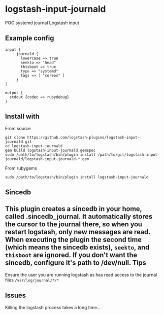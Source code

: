 logstash-input-journald
=======================

POC systemd journal Logstash input

Example config
--------------
```
input {
     journald {
       lowercase => true
       seekto => "head"
       thisboot => true
       type => "systemd"
       tags => [ "coreos" ]
     }
}

output {
  stdout {codec => rubydebug}
}
```

Install with
------------

From source
```
git clone https://github.com/logstash-plugins/logstash-input-journald.git
cd logstash-input-journald
gem build logstash-input-journald.gemspec
sudo /path/to/logstash/bin/plugin install /path/to/git/logstash-input-journald/logstash-input-journald-*.gem
```

From rubygems
```
sudo /path/to/logstash/bin/plugin install logstash-input-journald
```

Sincedb
----

This plugin creates a sincedb in your home, called .sincedb\_journal.
It automatically stores the cursor to the journal there, so when you restart logstash, only new messages are read.
When executing the plugin the second time (which means the sincedb exists), ``seekto``, and ``thisboot`` are ignored.
If you don't want the sincedb, configure it's path to /dev/null.
Tips
----

Ensure the user you are running logstash as has read access to the journal files ``/var/log/journal/*/*``

Issues
------

Killing the logstash process takes a long time...
